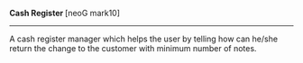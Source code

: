 <strong>Cash Register </strong>
[neoG mark10]
<hr>
<p>A cash register manager which helps the user by telling how can he/she return the change to the customer with minimum number of notes. </p>
